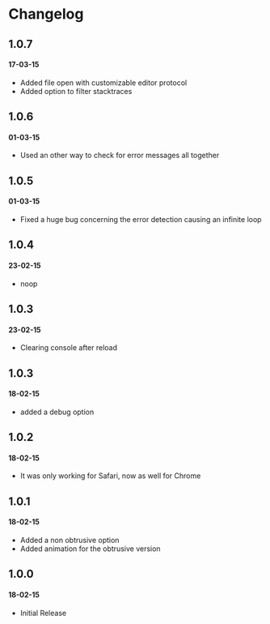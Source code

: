 # Changelog


## 1.0.7
#### 17-03-15
- Added file open with customizable editor protocol
- Added option to filter stacktraces

## 1.0.6
#### 01-03-15
- Used an other way to check for error messages all together

## 1.0.5
#### 01-03-15
- Fixed a huge bug concerning the error detection causing an infinite loop

## 1.0.4
#### 23-02-15
- noop

## 1.0.3
#### 23-02-15
- Clearing console after reload

## 1.0.3
#### 18-02-15
- added a debug option

## 1.0.2
#### 18-02-15
- It was only working for Safari, now as well for Chrome

## 1.0.1
#### 18-02-15
- Added a non obtrusive option
- Added animation for the obtrusive version

## 1.0.0
#### 18-02-15
- Initial Release


